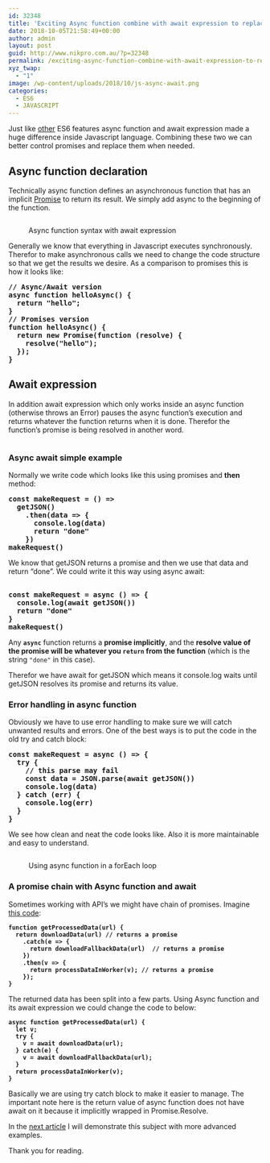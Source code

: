 ```yaml
---
id: 32348
title: 'Exciting Async function combine with await expression to replace promises in ES6: part 1'
date: 2018-10-05T21:58:49+00:00
author: admin
layout: post
guid: http://www.nikpro.com.au/?p=32348
permalink: /exciting-async-function-combine-with-await-expression-to-replace-promises-in-es6-part-1/
xyz_twap:
  - "1"
image: /wp-content/uploads/2018/10/js-async-await.png
categories:
  - ES6
  - JAVASCRIPT
---
```

Just like [other](http://www.nikpro.com.au/javascript-es6-modern-rest-parameters-are-explained-with-examples/) ES6 features async function and await expression made a huge difference inside Javascript language. Combining these two we can better control promises and replace them when needed.

## Async function declaration

Technically async function defines an asynchronous function that has an implicit [Promise](http://www.nikpro.com.au/what-are-promises-and-how-to-use-them-in-javascript/) to return its result. We simply add async to the beginning of the function.<figure class="wp-block-image">

<img src="http://www.nikpro.com.au/wp-content/uploads/2018/10/asyncawaitsyntaax.png" alt="" class="wp-image-32349" srcset="http://testgatsby.local/wp-content/uploads/2018/10/asyncawaitsyntaax.png 1280w, http://testgatsby.local/wp-content/uploads/2018/10/asyncawaitsyntaax-300x94.png 300w, http://testgatsby.local/wp-content/uploads/2018/10/asyncawaitsyntaax-768x240.png 768w, http://testgatsby.local/wp-content/uploads/2018/10/asyncawaitsyntaax-1024x320.png 1024w" sizes="(max-width: 1280px) 100vw, 1280px" /> <figcaption>Async function syntax with await expression</figcaption></figure> 

Generally we know that everything in Javascript executes synchronously. Therefor to make asynchronous calls we need to change the code structure so that we get the results we desire. As a comparison to promises this is how it looks like:

<pre class="wp-block-preformatted"><strong>// Async/Await version</strong><br /><strong>async function helloAsync() {</strong><br /><strong>  return "hello";</strong><br /><strong>}</strong><br /><strong>// Promises version</strong><br /><strong>function helloAsync() {</strong><br /><strong>  return new Promise(function (resolve) {</strong><br /><strong>    resolve("hello");</strong><br /><strong>  });</strong><br /><strong>}</strong></pre>

## Await expression

In addition await expression which only works inside an async function (otherwise throws an Error) pauses the async function&#8217;s execution and returns whatever the function returns when it is done. Therefor the function&#8217;s promise is being resolved in another word.<figure class="wp-block-image">

<img src="http://www.nikpro.com.au/wp-content/uploads/2018/10/async-javascript.jpg" alt="" class="wp-image-32351" srcset="http://testgatsby.local/wp-content/uploads/2018/10/async-javascript.jpg 1050w, http://testgatsby.local/wp-content/uploads/2018/10/async-javascript-300x103.jpg 300w, http://testgatsby.local/wp-content/uploads/2018/10/async-javascript-768x263.jpg 768w, http://testgatsby.local/wp-content/uploads/2018/10/async-javascript-1024x351.jpg 1024w" sizes="(max-width: 1050px) 100vw, 1050px" /> </figure> 

### Async await simple example

Normally we write code which looks like this using promises and **then** method:

<pre class="wp-block-preformatted"><strong>const makeRequest = () =></strong><br /><strong>  getJSON()</strong><br /><strong>    .then(data => {</strong><br /><strong>      console.log(data)</strong><br /><strong>      return "done"</strong><br /><strong>    })</strong><br /><strong>makeRequest()</strong></pre>

We know that getJSON returns a promise and then we use that data and return &#8220;done&#8221;. We could write it this way using async await:

<pre class="wp-block-preformatted"><br /><strong>const makeRequest = async () => {</strong><br /><strong>  console.log(await getJSON())</strong><br /><strong>  return "done"</strong><br /><strong>}</strong><br /><strong>makeRequest()</strong></pre>

Any **`async`** function returns a **promise implicitly**, and the **resolve value of the promise will be whatever you `return` from the function** (which is the string `"done"` in this case).

Therefor we have await for getJSON which means it console.log waits until getJSON resolves its promise and returns its value.

### Error handling in async function

Obviously we have to use error handling to make sure we will catch unwanted results and errors. One of the best ways is to put the code in the old try and catch block:

<pre class="wp-block-preformatted"><strong>const makeRequest = async () => {</strong><br /><strong>  try {</strong><br /><strong>    // this parse may fail</strong><br /><strong>    const data = JSON.parse(await getJSON())</strong><br /><strong>    console.log(data)</strong><br /><strong>  } catch (err) {</strong><br /><strong>    console.log(err)</strong><br /><strong>  }</strong><br /><strong>}</strong></pre>

We see how clean and neat the code looks like. Also it is more maintainable and easy to understand.<figure class="wp-block-image">

<img src="http://www.nikpro.com.au/wp-content/uploads/2018/10/async-await-foreach.png" alt="" class="wp-image-32352" srcset="http://testgatsby.local/wp-content/uploads/2018/10/async-await-foreach.png 1068w, http://testgatsby.local/wp-content/uploads/2018/10/async-await-foreach-300x129.png 300w, http://testgatsby.local/wp-content/uploads/2018/10/async-await-foreach-768x329.png 768w, http://testgatsby.local/wp-content/uploads/2018/10/async-await-foreach-1024x439.png 1024w" sizes="(max-width: 1068px) 100vw, 1068px" /> <figcaption>Using async function in a forEach loop</figcaption></figure> 

### A promise chain with Async function and await

Sometimes working with API&#8217;s we might have chain of promises. Imagine <a href="https://developer.mozilla.org/en-US/docs/Web/JavaScript/Reference/Statements/async_function" target="_blank" rel="noopener noreferrer">this code</a>:

<pre class="wp-block-preformatted"><strong><code>function getProcessedData(url) {
  return downloadData(url) // returns a promise
    .catch(e => {
      return downloadFallbackData(url)  // returns a promise
    })
    .then(v => {
      return processDataInWorker(v); // returns a promise
    });
}</code></strong></pre>

The returned data has been split into a few parts. Using Async function and its await expression we could change the code to below:

<pre class="wp-block-preformatted"><strong><code>async function getProcessedData(url) {
  let v;
  try {
    v = await downloadData(url); 
  } catch(e) {
    v = await downloadFallbackData(url);
  }
  return processDataInWorker(v);
}</code></strong></pre>

Basically we are using try catch block to make it easier to manage. The important note here is the return value of async function does not have await on it because it implicitly wrapped in Promise.Resolve.

In the [next article](http://www.nikpro.com.au/async-function-and-await-expression-combine-with-promise-all-explained-part-2/) I will demonstrate this subject with more advanced examples.

Thank you for reading.